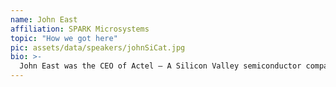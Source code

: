 ```yaml
---
name: John East
affiliation: SPARK Microsystems
topic: "How we got here"
pic: assets/data/speakers/johnSiCat.jpg
bio: >-
  John East was the CEO of Actel – A Silicon Valley semiconductor company -- for 22 years.  He led the company from its start-up phase through a successful IPO and finally into a merger with what would later become MicroChip Technology.  He currently serves on the boards of directors of SPARK Microsystems – a Quebec-based start-up involved in developing high speed, low power radios — and Cycuity — a Silicon Valley start-up involved in hardware security.   He is presently an advisor to Silicon Catalyst — a Silicon Valley based incubator.  He recently authored the book “Silicon Valley the Way I Saw It”. Mr. East holds a BS degree in Electrical Engineering and an MBA both from the University of California, Berkeley. 
---
```


